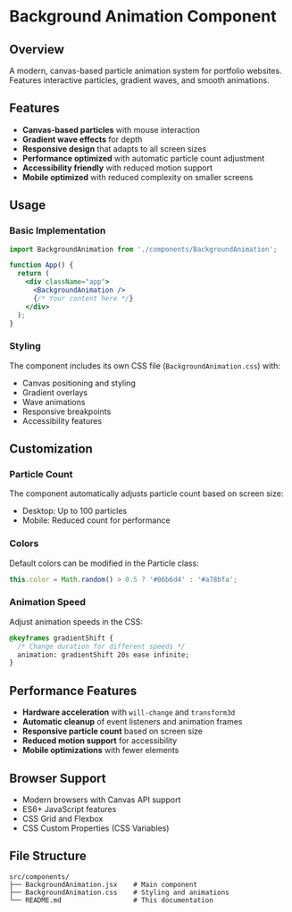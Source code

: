 # Background Animation Component

## Overview
A modern, canvas-based particle animation system for portfolio websites. Features interactive particles, gradient waves, and smooth animations.

## Features
- **Canvas-based particles** with mouse interaction
- **Gradient wave effects** for depth
- **Responsive design** that adapts to all screen sizes
- **Performance optimized** with automatic particle count adjustment
- **Accessibility friendly** with reduced motion support
- **Mobile optimized** with reduced complexity on smaller screens

## Usage

### Basic Implementation
```jsx
import BackgroundAnimation from './components/BackgroundAnimation';

function App() {
  return (
    <div className="app">
      <BackgroundAnimation />
      {/* Your content here */}
    </div>
  );
}
```

### Styling
The component includes its own CSS file (`BackgroundAnimation.css`) with:
- Canvas positioning and styling
- Gradient overlays
- Wave animations
- Responsive breakpoints
- Accessibility features

## Customization

### Particle Count
The component automatically adjusts particle count based on screen size:
- Desktop: Up to 100 particles
- Mobile: Reduced count for performance

### Colors
Default colors can be modified in the Particle class:
```javascript
this.color = Math.random() > 0.5 ? '#06b6d4' : '#a78bfa';
```

### Animation Speed
Adjust animation speeds in the CSS:
```css
@keyframes gradientShift {
  /* Change duration for different speeds */
  animation: gradientShift 20s ease infinite;
}
```

## Performance Features
- **Hardware acceleration** with `will-change` and `transform3d`
- **Automatic cleanup** of event listeners and animation frames
- **Responsive particle count** based on screen size
- **Reduced motion support** for accessibility
- **Mobile optimizations** with fewer elements

## Browser Support
- Modern browsers with Canvas API support
- ES6+ JavaScript features
- CSS Grid and Flexbox
- CSS Custom Properties (CSS Variables)

## File Structure
```
src/components/
├── BackgroundAnimation.jsx    # Main component
├── BackgroundAnimation.css    # Styling and animations
└── README.md                  # This documentation
```
